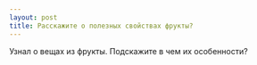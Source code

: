 ```yaml
---
layout: post 
title: Расскажите о полезных свойствах фрукты? 
--- 
```

Узнал о вещах из фрукты. Подскажите в чем их особенности?